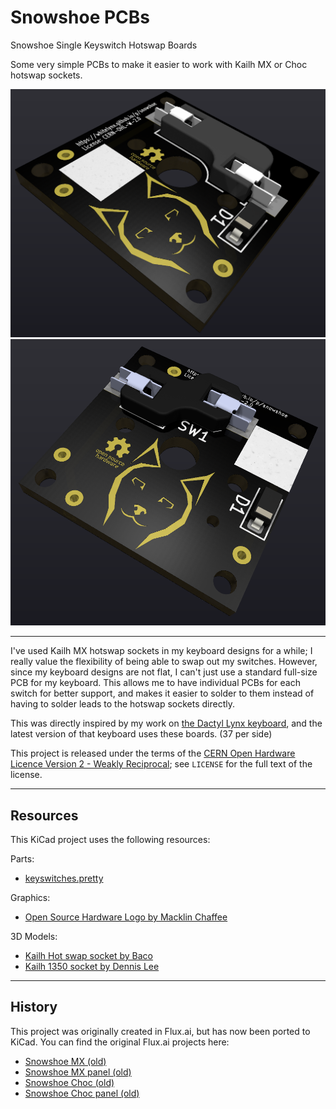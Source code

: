 Snowshoe PCBs
=============

Snowshoe Single Keyswitch Hotswap Boards

Some very simple PCBs to make it easier to work with Kailh MX or Choc hotswap sockets.

![Snowshoe MX](https://raw.githubusercontent.com/whitelynx/snowshoe-pcbs/main/screenshots/snowshoe-mx-render.png)
![Snowshoe Choc](https://raw.githubusercontent.com/whitelynx/snowshoe-pcbs/main/screenshots/snowshoe-choc-render.png)

---

I've used Kailh MX hotswap sockets in my keyboard designs for a while; I really value the flexibility of being able to
swap out my switches. However, since my keyboard designs are not flat, I can't just use a standard full-size PCB for my
keyboard. This allows me to have individual PCBs for each switch for better support, and makes it easier to solder to
them instead of having to solder leads to the hotswap sockets directly.

This was directly inspired by my work on [the Dactyl Lynx keyboard][], and the latest version of that keyboard uses
these boards. (37 per side)

This project is released under the terms of the [CERN Open Hardware Licence Version 2 - Weakly Reciprocal][]; see
`LICENSE` for the full text of the license.


[the Dactyl Lynx keyboard]: https://hackaday.io/project/176016-dactyl-lynx
[CERN Open Hardware Licence Version 2 - Weakly Reciprocal]: https://spdx.org/licenses/CERN-OHL-W-2.0.html

---

Resources
---------

This KiCad project uses the following resources:

Parts:
- [keyswitches.pretty](https://github.com/daprice/keyswitches.pretty)

Graphics:
- [Open Source Hardware Logo by Macklin Chaffee](https://oshwa.org/resources/open-source-hardware-logo/)

3D Models:
- [Kailh Hot swap socket by Baco](https://grabcad.com/library/kailh-hot-swap-socket-1)
- [Kailh 1350 socket by Dennis Lee](https://grabcad.com/library/kailh-1350-socket-2)

---

History
-------

This project was originally created in Flux.ai, but has now been ported to KiCad. You can find the original Flux.ai
projects here:

- [Snowshoe MX (old)](https://www.flux.ai/whitelynx/mx-single-keyswitch-hot-swap-board)
- [Snowshoe MX panel (old)](https://www.flux.ai/whitelynx/mx-single-keyswitch-hot-swap-board-panel)
- [Snowshoe Choc (old)](https://www.flux.ai/whitelynx/choc-single-keyswitch-hot-swap-board)
- [Snowshoe Choc panel (old)](https://www.flux.ai/whitelynx/choc-single-keyswitch-hot-swap-board-panel)
